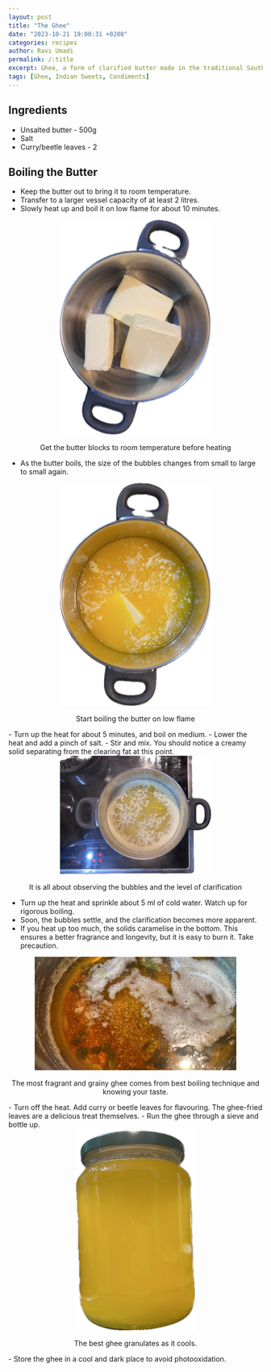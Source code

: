 ```yaml
---
layout: post
title: "The Ghee"
date: "2023-10-21 19:00:31 +0200"
categories: recipes
author: Ravi Umadi
permalink: /:title
excerpt: Ghee, a form of clarified butter made in the traditional South Indian style, is a delicious spread and topping for all kinds of dishes, especially sweet ones. Learn how to make ghee with store-bough butter.
tags: [Ghee, Indian Sweets, Condiments]
---
```


## Ingredients

- Unsalted butter - 500g
- Salt
- Curry/beetle leaves - 2

## Boiling the Butter

- Keep the butter out to bring it to room temperature.
- Transfer to a larger vessel capacity of at least 2 litres.
- Slowly heat up and boil it on low flame for about 10 minutes.
<div style="text-align: center;">
  <img src="/images/Ghee1.jpeg" alt="" width="300" height="">
  <p class="image-caption">Get the butter blocks to room temperature before heating</p>
</div>

- As the butter boils, the size of the bubbles changes from small to large to small again.
<div style="text-align: center;">
  <img src="/images/Ghee2.jpeg" alt="" width="300" height="">
  <p class="image-caption">Start boiling the butter on low flame</p>
</div>
- Turn up the heat for about 5 minutes, and boil on medium.
- Lower the heat and add a pinch of salt.
- Stir and mix. You should notice a creamy solid separating from the clearing fat at this point.
<div style="text-align: center;">
  <img src="/images/Ghee3.jpeg" alt="" width="300" height="">
  <p class="image-caption">It is all about observing the bubbles and the level of clarification</p>
</div>

- Turn up the heat and sprinkle about 5 ml of cold water. Watch up for rigorous boiling. 
- Soon, the bubbles settle, and the clarification becomes more apparent.
- If you heat up too much, the solids caramelise in the bottom. This ensures a better fragrance and longevity, but it is easy to burn it. Take precaution.
<div style="text-align: center;">
  <img src="/images/Ghee5.jpeg" alt="" width="400" height="">
  <p class="image-caption">The most fragrant and grainy ghee comes from best boiling technique and knowing your taste.</p>
</div>
- Turn off the heat. Add curry or beetle leaves for flavouring. The ghee-fried leaves are a delicious treat themselves.
- Run the ghee through a sieve and bottle up.
<div style="text-align: center;">
  <img src="/images/Ghee4.jpeg" alt="" width="" height="400">
  <p class="image-caption">The best ghee granulates as it cools.</p>
</div>
- Store the ghee in a cool and dark place to avoid photooxidation.